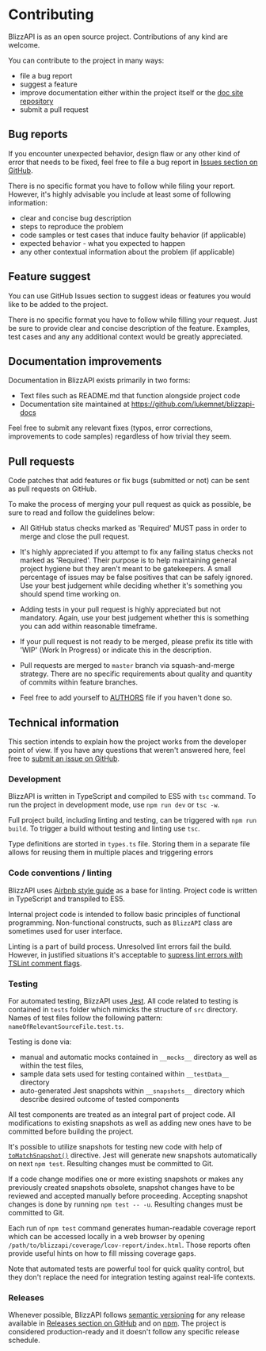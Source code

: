 # Contributing

BlizzAPI is as an open source project. Contributions of any kind are welcome.

You can contribute to the project in many ways:

* file a bug report
* suggest a feature
* improve documentation either within the project itself or the [doc site repository](https://github.com/lukemnet/blizzapi-docs)
* submit a pull request

## Bug reports

If you encounter unexpected behavior, design flaw or any other kind of error that needs to be fixed, feel free to file a bug report in [Issues section on GitHub](https://github.com/lukemnet/blizzapi/issues).

There is no specific format you have to follow while filing your report. However, it's highly advisable you include at least some of following information:

* clear and concise bug description
* steps to reproduce the problem
* code samples or test cases that induce faulty behavior (if applicable)
* expected behavior - what you expected to happen
* any other contextual information about the problem (if applicable)

## Feature suggest

You can use GitHub Issues section to suggest ideas or features you would like to be added to the project.

There is no specific format you have to follow while filling your request. Just be sure to provide clear and concise description of the feature. Examples, test cases and any any additional context would be greatly appreciated.

## Documentation improvements

Documentation in BlizzAPI exists primarily in two forms:

* Text files such as README.md that function alongside project code
* Documentation site maintained at https://github.com/lukemnet/blizzapi-docs

Feel free to submit any relevant fixes (typos, error corrections, improvements to code samples) regardless of how trivial they seem.

## Pull requests

Code patches that add features or fix bugs (submitted or not) can be sent as pull requests on GitHub.

To make the process of merging your pull request as quick as possible, be sure to read and follow the guidelines below:

* All GitHub status checks marked as 'Required' MUST pass in order to merge and close the pull request.

* It's highly appreciated if you attempt to fix any failing status checks not marked as 'Required'. Their purpose is to help maintaining general project hygiene but they aren't meant to be gatekeepers. A small percentage of issues may be false positives that can be safely ignored. Use your best judgement while deciding whether it's something you should spend time working on.

* Adding tests in your pull request is highly appreciated but not mandatory. Again, use your best judgement whether this is something you can add within reasonable timeframe.

* If your pull request is not ready to be merged, please prefix its title with 'WIP' (Work In Progress) or indicate this in the description.

* Pull requests are merged to `master` branch via squash-and-merge strategy. There are no specific requirements about quality and quantity of commits within feature branches.

* Feel free to add yourself to [AUTHORS](https://github.com/lukemnet/blizzapi/blob/master/AUTHORS) file if you haven't done so.

## Technical information

This section intends to explain how the project works from the developer point of view. If you have any questions that weren't answered here, feel free to [submit an issue on GitHub](https://github.com/lukemnet/blizzapi/issues).

### Development

BlizzAPI is written in TypeScript and compiled to ES5 with `tsc` command. To run the project in development mode, use `npm run dev` or `tsc -w`.

Full project build, including linting and testing, can be triggered with `npm run build`. To trigger a build without testing and linting use `tsc`.

Type definitions are storted in `types.ts` file. Storing them in a separate file allows for reusing them in multiple places and triggering errors

### Code conventions / linting

BlizzAPI uses [Airbnb style guide](https://github.com/airbnb/javascript) as a base for linting. Project code is written in TypeScript and transpiled to ES5.

Internal project code is intended to follow basic principles of functional programming. Non-functional constructs, such as `BlizzAPI` class are sometimes used for user interface.

Linting is a part of build process. Unresolved lint errors fail the build. However, in justified situations it's acceptable to [supress lint errors with TSLint comment flags](https://palantir.github.io/tslint/usage/rule-flags/). 

### Testing

For automated testing, BlizzAPI uses [Jest](https://jestjs.io/). All code related to testing is contained in `tests` folder which mimicks the structure of `src` directory. Names of test files follow the following pattern: `nameOfRelevantSourceFile.test.ts`.

Testing is done via:

* manual and automatic mocks contained in `__mocks__` directory as well as within the test files,
* sample data sets used for testing contained within `__testData__` directory
* auto-generated Jest snapshots within `__snapshots__` directory which describe desired outcome of tested components

All test components are treated as an integral part of project code. All modifications to existing snapshots as well as adding new ones have to be committed before building the project.

It's possible to utilize snapshots for testing new code with help of [`toMatchSnapshot()`](https://jestjs.io/docs/en/snapshot-testing) directive. Jest will generate new snapshots automatically on next `npm test`. Resulting changes must be committed to Git.

If a code change modifies one or more existing snapshots or makes any previously created snapshots obsolete, snapshot changes have to be reviewed and accepted manually before proceeding. Accepting snapshot changes is done by running `npm test -- -u`. Resulting changes must be committed to Git.

Each run of `npm test` command generates human-readable coverage report which can be accessed locally in a web browser by opening `/path/to/blizzapi/coverage/lcov-report/index.html`. Those reports often provide useful hints on how to fill missing coverage gaps.

Note that automated tests are powerful tool for quick quality control, but they don't replace the need for integration testing against real-life contexts.

### Releases

Whenever possible, BlizzAPI follows [semantic versioning](https://semver.org/) for any release available in [Releases section on GitHub](https://github.com/lukemnet/blizzapi/releases) and on [npm](https://www.npmjs.com/package/blizzapi). The project is considered production-ready and it doesn't follow any specific release schedule.